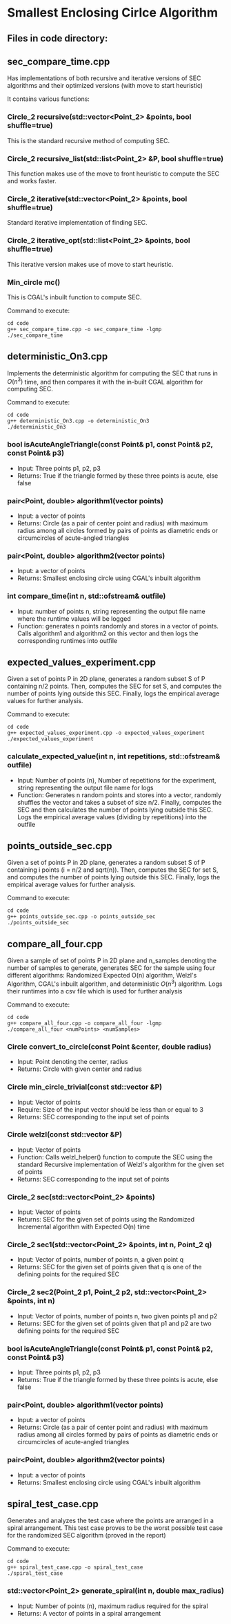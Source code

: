 # Smallest Enclosing Cirlce Algorithm

## Files in code directory:

## sec_compare_time.cpp

Has implementations of both recursive and iterative versions of SEC algorithms and their optimized versions (with move to start heuristic)

It contains various functions:
### Circle_2 recursive(std::vector<Point_2> &points, bool shuffle=true)
This is the standard recursive method of computing SEC.
### Circle_2 recursive_list(std::list<Point_2> &P, bool shuffle=true)
This function makes use of the move to front heuristic to compute the SEC and works faster.
### Circle_2 iterative(std::vector<Point_2> &points, bool shuffle=true) 
Standard iterative implementation of finding SEC.
### Circle_2 iterative_opt(std::list<Point_2> &points, bool shuffle=true) 
This iterative version makes use of move to start heuristic.
### Min_circle mc(<arguments>)
This is CGAL's inbuilt function to compute SEC.

Command to execute:
```
cd code
g++ sec_compare_time.cpp -o sec_compare_time -lgmp
./sec_compare_time
```

## deterministic_On3.cpp

Implements the deterministic algorithm for computing the SEC that runs in $O(n^3)$ time, and then compares it with the in-built CGAL algorithm for computing SEC.

Command to execute:
```
cd code
g++ deterministic_On3.cpp -o deterministic_On3
./deterministic_On3
```

### bool isAcuteAngleTriangle(const Point& p1, const Point& p2, const Point& p3)

* Input: Three points p1, p2, p3
* Returns: True if the triangle formed by these three points is acute, else false

### pair<Point, double> algorithm1(vector<Point> points)

* Input: a vector of points
* Returns: Circle (as a pair of center point and radius) with maximum radius among all circles formed by pairs of points as diametric ends or circumcircles of acute-angled triangles

### pair<Point, double> algorithm2(vector<Point> points)

* Input: a vector of points
* Returns: Smallest enclosing circle using CGAL's inbuilt algorithm

### int compare_time(int n, std::ofstream& outfile)

* Input: number of points n, string representing the output file name where the runtime values will be logged
* Function: generates n points randomly and stores in a vector of points. Calls algorithm1 and algorithm2 on this vector and then logs the corresponding runtimes into outfile


## expected_values_experiment.cpp

Given a set of points P in 2D plane, generates a random subset S of P containing n/2 points. Then, computes the SEC for set S, and computes the number of points lying outside this SEC. Finally, logs the empirical average values for further analysis.

Command to execute:
```
cd code
g++ expected_values_experiment.cpp -o expected_values_experiment 
./expected_values_experiment
```

### calculate_expected_value(int n, int repetitions, std::ofstream& outfile)

* Input: Number of points (n), Number of repetitions for the experiment, string representing the output file name for logs
* Function: Generates n random points and stores into a vector, randomly shuffles the vector and takes a subset of size n/2. Finally, computes the SEC and then calculates the number of points lying outside this SEC. Logs the empirical average values (dividing by repetitions) into the outfile


## points_outside_sec.cpp

Given a set of points P in 2D plane, generates a random subset S of P containing i points (i = n/2 and sqrt(n)). Then, computes the SEC for set S, and computes the number of points lying outside this SEC. Finally, logs the empirical average values for further analysis.

Command to execute:
```
cd code
g++ points_outside_sec.cpp -o points_outside_sec 
./points_outside_sec
```


## compare_all_four.cpp

Given a sample of set of points P in 2D plane and n_samples denoting the number of samples to generate, generates SEC for the sample using four different algorithms: Randomized Expected O(n) algorithm, Welzl's Algorithm, CGAL's inbuilt algorithm, and deterministic $O(n^3)$ algorithm. Logs their runtimes into a csv file which is used for further analysis

Command to execute:
```
cd code
g++ compare_all_four.cpp -o compare_all_four -lgmp
./compare_all_four <numPoints> <numSamples>
```


### Circle convert_to_circle(const Point &center, double radius)

* Input: Point denoting the center, radius
* Returns: Circle with given center and radius

### Circle min_circle_trivial(const std::vector<Point> &P)

* Input: Vector of points 
* Require: Size of the input vector should be less than or equal to 3
* Returns: SEC corresponding to the input set of points

### Circle welzl(const std::vector<Point> &P)

* Input: Vector of points
* Function: Calls welzl_helper() function to compute the SEC using the standard Recursive implementation of Welzl's algorithm for the given set of points
* Returns: SEC corresponding to the input set of points

### Circle_2 sec(std::vector<Point_2> &points) 

* Input: Vector of points
* Returns: SEC for the given set of points using the Randomized Incremental algorithm with Expected O(n) time

### Circle_2 sec1(std::vector<Point_2> &points, int n, Point_2 q) 

* Input: Vector of points, number of points n, a given point q
* Returns: SEC for the given set of points given that q is one of the defining points for the required SEC

### Circle_2 sec2(Point_2 p1, Point_2 p2, std::vector<Point_2> &points, int n)

* Input: Vector of points, number of points n, two given points p1 and p2
* Returns: SEC for the given set of points given that p1 and p2 are two defining points for the required SEC


### bool isAcuteAngleTriangle(const Point& p1, const Point& p2, const Point& p3)

* Input: Three points p1, p2, p3
* Returns: True if the triangle formed by these three points is acute, else false

### pair<Point, double> algorithm1(vector<Point> points)

* Input: a vector of points
* Returns: Circle (as a pair of center point and radius) with maximum radius among all circles formed by pairs of points as diametric ends or circumcircles of acute-angled triangles

### pair<Point, double> algorithm2(vector<Point> points)

* Input: a vector of points
* Returns: Smallest enclosing circle using CGAL's inbuilt algorithm


## spiral_test_case.cpp

Generates and analyzes the test case where the points are arranged in a spiral arrangement. This test case proves to be the worst possible test case for the randomized SEC algorithm (proved in the report)

Command to execute:
```
cd code
g++ spiral_test_case.cpp -o spiral_test_case
./spiral_test_case
```


### std::vector<Point_2> generate_spiral(int n, double max_radius)

* Input: Number of points (n), maximum radius required for the spiral 
* Returns: A vector of points in a spiral arrangement

